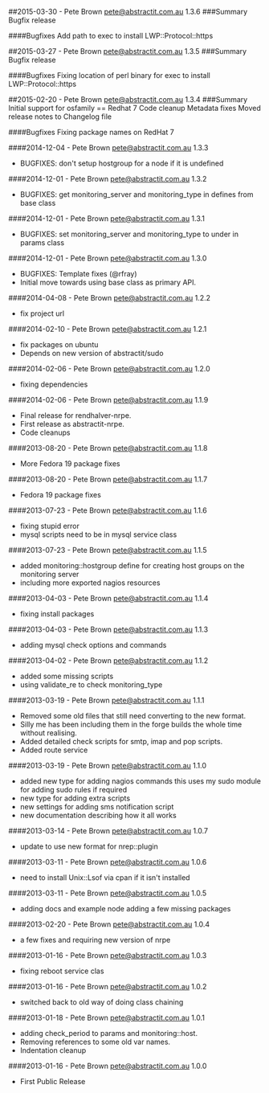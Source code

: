 ##2015-03-30 - Pete Brown <pete@abstractit.com.au> 1.3.6
###Summary
Bugfix release

####Bugfixes
Add path to exec to install LWP::Protocol::https

##2015-03-27 - Pete Brown <pete@abstractit.com.au> 1.3.5
###Summary
Bugfix release

####Bugfixes
Fixing location of perl binary for exec to install LWP::Protocol::https

##2015-02-20 - Pete Brown <pete@abstractit.com.au> 1.3.4
###Summary
Initial support for osfamily == Redhat 7
Code cleanup
Metadata fixes
Moved release notes to Changelog file

####Bugfixes
Fixing package names on RedHat 7

####2014-12-04 - Pete Brown <pete@abstractit.com.au> 1.3.3
 * BUGFIXES: don't setup hostgroup for a node if it is undefined

####2014-12-01 - Pete Brown <pete@abstractit.com.au> 1.3.2
 * BUGFIXES: get monitoring_server and monitoring_type in defines from base class

####2014-12-01 - Pete Brown <pete@abstractit.com.au> 1.3.1
 * BUGFIXES: set monitoring_server and monitoring_type to under in params class

####2014-12-01 - Pete Brown <pete@abstractit.com.au> 1.3.0
 * BUGFIXES: Template fixes (@rfray)
 * Initial move towards using base class as primary API.

####2014-04-08 - Pete Brown <pete@abstractit.com.au> 1.2.2
 * fix project url

####2014-02-10 - Pete Brown <pete@abstractit.com.au> 1.2.1
 * fix packages on ubuntu
 * Depends on new version of abstractit/sudo

####2014-02-06 - Pete Brown <pete@abstractit.com.au> 1.2.0
 * fixing dependencies

####2014-02-06 - Pete Brown <pete@abstractit.com.au> 1.1.9
 * Final release for rendhalver-nrpe.
 * First release as abstractit-nrpe.
 * Code cleanups

####2013-08-20 - Pete Brown <pete@abstractit.com.au> 1.1.8
 * More Fedora 19 package fixes

####2013-08-20 - Pete Brown <pete@abstractit.com.au> 1.1.7
 * Fedora 19 package fixes

####2013-07-23 - Pete Brown <pete@abstractit.com.au> 1.1.6
 * fixing stupid error
 * mysql scripts need to be in mysql service class

####2013-07-23 - Pete Brown <pete@abstractit.com.au> 1.1.5
 * added monitoring::hostgroup define for creating host groups on the monitoring server
 * including more exported nagios resources

####2013-04-03 - Pete Brown <pete@abstractit.com.au> 1.1.4
 * fixing install packages

####2013-04-03 - Pete Brown <pete@abstractit.com.au> 1.1.3
 * adding mysql check options and commands

####2013-04-02 - Pete Brown <pete@abstractit.com.au> 1.1.2
 * added some missing scripts
 * using validate_re to check monitoring_type

####2013-03-19 - Pete Brown <pete@abstractit.com.au> 1.1.1
 * Removed some old files that still need converting to the new format.
 * Silly me has been including them in the forge builds the whole time without realising.
 * Added detailed check scripts for smtp, imap and pop scripts.
 * Added route service

####2013-03-19 - Pete Brown <pete@abstractit.com.au> 1.1.0
 * added new type for adding nagios commands
   this uses my sudo module for adding sudo rules if required
 * new type for adding extra scripts
 * new settings for adding sms notification script
 * new documentation describing how it all works

####2013-03-14 - Pete Brown <pete@abstractit.com.au> 1.0.7
 * update to use new format for nrep::plugin

####2013-03-11 - Pete Brown <pete@abstractit.com.au> 1.0.6
 * need to install Unix::Lsof via cpan if it isn't installed

####2013-03-11 - Pete Brown <pete@abstractit.com.au> 1.0.5
 * adding docs and example node adding a few missing packages

####2013-02-20 - Pete Brown <pete@abstractit.com.au> 1.0.4
 * a few fixes and requiring new version of nrpe

####2013-01-16 - Pete Brown <pete@abstractit.com.au> 1.0.3
 * fixing reboot service clas

####2013-01-16 - Pete Brown <pete@abstractit.com.au> 1.0.2
 * switched back to old way of doing class chaining

####2013-01-18 - Pete Brown <pete@abstractit.com.au> 1.0.1
 * adding check_period to params and monitoring::host.
 * Removing references to some old var names.
 * Indentation cleanup

####2013-01-16 - Pete Brown <pete@abstractit.com.au> 1.0.0
 * First Public Release
